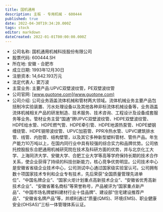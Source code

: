 ```yaml
---
title: 国机通用
description: 主板 - 专用机械 - 600444
published: true
date: 2022-04-30T19:34:20.000Z
tags: stock
editor: markdown
dateCreated: 2022-01-01T00:00:00.000Z
---
```


- 公司名称: 国机通用机械科技股份有限公司
- 股票代码: 600444.SH
- 所在地: 安徽 - 合肥市
- 成立日期: 1993年12月30日
- 注册资本: 14,642.193万元
- 法定代表人: 窦万波
- 主营业务: 主要产品:UPVC双壁波纹管，PE双壁波纹管
- 公司官网: [www.guotone.com](www.guotone.com)
- 公司介绍: 公司业务涵盖流体机械和管材两大领域。流体机械业务主要产品包括制冷实验装置、污水处理设备以及其他各种非标流体机械设备等，业务涵盖流体机械相关产品的研发制造、技术服务、技术咨询、工程设计及设备成套服务等业务。管材业务主营“国通”牌UPVC双壁波纹管、HDPE双壁波纹管、HDPE给水管、HDPE燃气管、HDPE牵引管、HDPE地源热泵管、HDPE塑钢缠绕管、HDPE钢带波纹管、UPVC加筋管、PPR冷热水管、UPVC建筑排水管、线管、内肋管、结构壁管，以及其它多种新型塑料管材、管件产品。年生产能力10万吨以上，在国内同行业中具有较强的综合实力和品牌优势。公司依托控股股东合肥通用机械研究院在技术及科研方面的优势，并与北京化工大学、上海同济大学、安徽大学、合肥工业大学等高等学府保持长期的技术合作关系，使企业获得了持续的科技创新能力，核心竞争优势明显。公司技术中心是安徽省省级企业技术中心，公司测试中心通过国家级实验室认可。公司拥有数十项国家技术专利和企业专有技术，先后荣获“全国质量管理先进单位”、“中国名牌企业”、“国家火炬计划重点高新技术企业”、“安徽省优秀高新技术企业”、“安徽省著名商标”等荣誉称号，产品被评为“国家重点新产品”、“中国市场名牌塑料建材行业十佳品牌”、建设部“住宅建设推荐产品”、“安徽省名牌产品”等，并顺利通过“质量(QMS)、环境(EMS)、职业健康安全(OHSAS)”三标一体管理体系认证。


